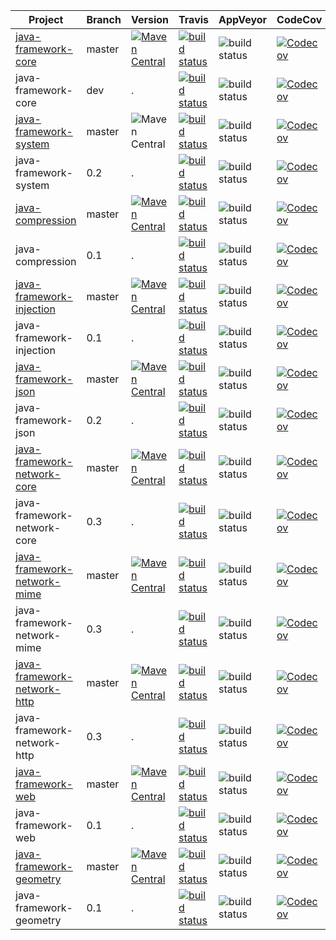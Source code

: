 Project | Branch | Version | Travis | AppVeyor | CodeCov
--- | --- | --- | --- | --- | ---
[java-framework-core](https://github.com/lecousin/java-framework-core) | master | [![Maven Central](https://img.shields.io/maven-central/v/net.lecousin/core.svg)](http://search.maven.org/#search%7Cga%7C1%7Cg%3A%22net.lecousin%22%20AND%20a%3A%22core%22) | [![build status](https://travis-ci.org/lecousin/java-framework-core.svg?branch=master)](https://travis-ci.org/lecousin/java-framework-core/builds) | ![build status](https://ci.appveyor.com/api/projects/status/github/lecousin/java-framework-core?branch=master&svg=true "Build Status") | [![Codecov](https://codecov.io/gh/lecousin/java-framework-core/graph/badge.svg)](https://codecov.io/gh/lecousin/java-framework-core/branch/master)
java-framework-core | dev | . | [![build status](https://travis-ci.org/lecousin/java-framework-core.svg?branch=dev "Build Status")](https://travis-ci.org/lecousin/java-framework-core/builds) | ![build status](https://ci.appveyor.com/api/projects/status/github/lecousin/java-framework-core?branch=dev&svg=true "Build Status") | [![Codecov](https://codecov.io/gh/lecousin/java-framework-core/branch/dev/graph/badge.svg)](https://codecov.io/gh/lecousin/java-framework-core/branch/dev)
[java-framework-system](https://github.com/lecousin/java-framework-system) | master | ![Maven Central](https://img.shields.io/maven-central/v/net.lecousin.framework.system/system-api.svg) | [![build status](https://travis-ci.org/lecousin/java-framework-system.svg?branch=master)](https://travis-ci.org/lecousin/java-framework-system/builds) | ![build status](https://ci.appveyor.com/api/projects/status/github/lecousin/java-framework-system?branch=master&svg=true "Build Status") | [![Codecov](https://codecov.io/gh/lecousin/java-framework-system/graph/badge.svg)](https://codecov.io/gh/lecousin/java-framework-system/branch/master)
java-framework-system | 0.2 | . | [![build status](https://travis-ci.org/lecousin/java-framework-system.svg?branch=0.2)](https://travis-ci.org/lecousin/java-framework-system/builds) | ![build status](https://ci.appveyor.com/api/projects/status/github/lecousin/java-framework-system?branch=0.2&svg=true "Build Status") | [![Codecov](https://codecov.io/gh/lecousin/java-framework-system/branch/0.2/graph/badge.svg)](https://codecov.io/gh/lecousin/java-framework-system/branch/0.2)
[java-compression](https://github.com/lecousin/java-compression) | master | [![Maven Central](https://img.shields.io/maven-central/v/net.lecousin.compression/parent-pom.svg)](http://search.maven.org/#search%7Cga%7C1%7Cg%3A%22net.lecousin.compression%22) | [![build status](https://travis-ci.org/lecousin/java-compression.svg?branch=master)](https://travis-ci.org/lecousin/java-compression/builds) | ![build status](https://ci.appveyor.com/api/projects/status/github/lecousin/java-compression?branch=master&svg=true "Build Status") | [![Codecov](https://codecov.io/gh/lecousin/java-compression/graph/badge.svg)](https://codecov.io/gh/lecousin/java-compression/branch/master)
java-compression | 0.1 | . | [![build status](https://travis-ci.org/lecousin/java-compression.svg?branch=0.1)](https://travis-ci.org/lecousin/java-compression/builds) | ![build status](https://ci.appveyor.com/api/projects/status/github/lecousin/java-compression?branch=0.1&svg=true "Build Status") | [![Codecov](https://codecov.io/gh/lecousin/java-compression/branch/0.1/graph/badge.svg)](https://codecov.io/gh/lecousin/java-compression/branch/0.1)
[java-framework-injection](https://github.com/lecousin/java-framework-injection) | master | [![Maven Central](https://img.shields.io/maven-central/v/net.lecousin.framework/injection.svg)](http://search.maven.org/#search%7Cga%7C1%7Cg%3A%22net.lecousin.framework%22%20AND%20a%3A%22injection%22) | [![build status](https://travis-ci.org/lecousin/java-framework-injection.svg?branch=master)](https://travis-ci.org/lecousin/java-framework-injection/builds) | ![build status](https://ci.appveyor.com/api/projects/status/github/lecousin/java-framework-injection?branch=master&svg=true "Build Status") | [![Codecov](https://codecov.io/gh/lecousin/java-framework-injection/graph/badge.svg)](https://codecov.io/gh/lecousin/java-framework-injection/branch/master)
java-framework-injection | 0.1 | . | [![build status](https://travis-ci.org/lecousin/java-framework-injection.svg?branch=0.1)](https://travis-ci.org/lecousin/java-framework-injection/builds) | ![build status](https://ci.appveyor.com/api/projects/status/github/lecousin/java-framework-injection?branch=0.1&svg=true "Build Status") | [![Codecov](https://codecov.io/gh/lecousin/java-framework-injection/branch/0.1/graph/badge.svg)](https://codecov.io/gh/lecousin/java-framework-injection/branch/0.1)
[java-framework-json](https://github.com/lecousin/java-framework-json) | master | [![Maven Central](https://img.shields.io/maven-central/v/net.lecousin.framework/json.svg)](http://search.maven.org/#search%7Cga%7C1%7Cg%3A%22net.lecousin.framework%22%20AND%20a%3A%22json%22) | [![build status](https://travis-ci.org/lecousin/java-framework-json.svg?branch=master)](https://travis-ci.org/lecousin/java-framework-json/builds) | ![build status](https://ci.appveyor.com/api/projects/status/github/lecousin/java-framework-json?branch=master&svg=true "Build Status") | [![Codecov](https://codecov.io/gh/lecousin/java-framework-json/graph/badge.svg)](https://codecov.io/gh/lecousin/java-framework-json/branch/master)
java-framework-json | 0.2 | . | [![build status](https://travis-ci.org/lecousin/java-framework-json.svg?branch=0.2)](https://travis-ci.org/lecousin/java-framework-json/builds) | ![build status](https://ci.appveyor.com/api/projects/status/github/lecousin/java-framework-json?branch=0.2&svg=true "Build Status") | [![Codecov](https://codecov.io/gh/lecousin/java-framework-json/branch/0.2/graph/badge.svg)](https://codecov.io/gh/lecousin/java-framework-json/branch/0.2)
[java-framework-network-core](https://github.com/lecousin/java-framework-network-core) | master | [![Maven Central](https://img.shields.io/maven-central/v/net.lecousin.framework.network/core.svg)](http://search.maven.org/#search%7Cga%7C1%7Cg%3A%22net.lecousin.framework.network%22%20AND%20a%3A%22core%22) | [![build status](https://travis-ci.org/lecousin/java-framework-network-core.svg?branch=master)](https://travis-ci.org/lecousin/java-framework-network-core/builds) | ![build status](https://ci.appveyor.com/api/projects/status/github/lecousin/java-framework-network-core?branch=master&svg=true "Build Status") | [![Codecov](https://codecov.io/gh/lecousin/java-framework-network-core/graph/badge.svg)](https://codecov.io/gh/lecousin/java-framework-network-core/branch/master)
java-framework-network-core | 0.3 | . | [![build status](https://travis-ci.org/lecousin/java-framework-network-core.svg?branch=0.3)](https://travis-ci.org/lecousin/java-framework-network-core/builds) | ![build status](https://ci.appveyor.com/api/projects/status/github/lecousin/java-framework-network-core?branch=0.3&svg=true "Build Status") | [![Codecov](https://codecov.io/gh/lecousin/java-framework-network-core/branch/0.3/graph/badge.svg)](https://codecov.io/gh/lecousin/java-framework-network-core/branch/0.3)
[java-framework-network-mime](https://github.com/lecousin/java-framework-network-mime) | master | [![Maven Central](https://img.shields.io/maven-central/v/net.lecousin.framework.network/mime.svg)](http://search.maven.org/#search%7Cga%7C1%7Cg%3A%22net.lecousin.framework.network%22%20AND%20a%3A%22mime%22) | [![build status](https://travis-ci.org/lecousin/java-framework-network-mime.svg?branch=master)](https://travis-ci.org/lecousin/java-framework-network-mime/builds) | ![build status](https://ci.appveyor.com/api/projects/status/github/lecousin/java-framework-network-mime?branch=master&svg=true "Build Status") | [![Codecov](https://codecov.io/gh/lecousin/java-framework-network-mime/graph/badge.svg)](https://codecov.io/gh/lecousin/java-framework-network-mime/branch/master)
java-framework-network-mime | 0.3 | . | [![build status](https://travis-ci.org/lecousin/java-framework-network-mime.svg?branch=0.3)](https://travis-ci.org/lecousin/java-framework-network-mime/builds) | ![build status](https://ci.appveyor.com/api/projects/status/github/lecousin/java-framework-network-mime?branch=0.3&svg=true "Build Status") | [![Codecov](https://codecov.io/gh/lecousin/java-framework-network-mime/branch/0.3/graph/badge.svg)](https://codecov.io/gh/lecousin/java-framework-network-mime/branch/0.3)
[java-framework-network-http](https://github.com/lecousin/java-framework-network-http) | master | [![Maven Central](https://img.shields.io/maven-central/v/net.lecousin.framework.network/http.svg)](http://search.maven.org/#search%7Cga%7C1%7Cg%3A%22net.lecousin.framework.network%22%20AND%20a%3A%22http%22) | [![build status](https://travis-ci.org/lecousin/java-framework-network-http.svg?branch=master)](https://travis-ci.org/lecousin/java-framework-network-http/builds) | ![build status](https://ci.appveyor.com/api/projects/status/github/lecousin/java-framework-network-http?branch=master&svg=true "Build Status") | [![Codecov](https://codecov.io/gh/lecousin/java-framework-network-http/graph/badge.svg)](https://codecov.io/gh/lecousin/java-framework-network-http/branch/master)
java-framework-network-http | 0.3 | . | [![build status](https://travis-ci.org/lecousin/java-framework-network-http.svg?branch=0.3)](https://travis-ci.org/lecousin/java-framework-network-http/builds) | ![build status](https://ci.appveyor.com/api/projects/status/github/lecousin/java-framework-network-http?branch=0.3&svg=true "Build Status") | [![Codecov](https://codecov.io/gh/lecousin/java-framework-network-http/branch/0.3/graph/badge.svg)](https://codecov.io/gh/lecousin/java-framework-network-http/branch/0.3)
[java-framework-web](https://github.com/lecousin/java-framework-web) | master | [![Maven Central](https://img.shields.io/maven-central/v/net.lecousin.framework/web.svg)](http://search.maven.org/#search%7Cga%7C1%7Cg%3A%22net.lecousin.framework%22%20AND%20a%3A%22web%22) | [![build status](https://travis-ci.org/lecousin/java-framework-web.svg?branch=master)](https://travis-ci.org/lecousin/java-framework-web/builds) | ![build status](https://ci.appveyor.com/api/projects/status/github/lecousin/java-framework-web?branch=master&svg=true "Build Status") | [![Codecov](https://codecov.io/gh/lecousin/java-framework-web/graph/badge.svg)](https://codecov.io/gh/lecousin/java-framework-web/branch/master)
java-framework-web | 0.1 | . | [![build status](https://travis-ci.org/lecousin/java-framework-web.svg?branch=0.1)](https://travis-ci.org/lecousin/java-framework-web/builds) | ![build status](https://ci.appveyor.com/api/projects/status/github/lecousin/java-framework-web?branch=0.1&svg=true "Build Status") | [![Codecov](https://codecov.io/gh/lecousin/java-framework-web/branch/0.1/graph/badge.svg)](https://codecov.io/gh/lecousin/java-framework-web/branch/0.1)
[java-framework-geometry](https://github.com/lecousin/java-framework-geometry) | master | [![Maven Central](https://img.shields.io/maven-central/v/net.lecousin.framework/geometry.svg)](http://search.maven.org/#search%7Cga%7C1%7Cg%3A%22net.lecousin.framework%22%20AND%20a%3A%22geometry%22) | [![build status](https://travis-ci.org/lecousin/java-framework-geometry.svg?branch=master)](https://travis-ci.org/lecousin/java-framework-geometry/builds) | ![build status](https://ci.appveyor.com/api/projects/status/github/lecousin/java-framework-geometry?branch=master&svg=true "Build Status") | [![Codecov](https://codecov.io/gh/lecousin/java-framework-geometry/graph/badge.svg)](https://codecov.io/gh/lecousin/java-framework-geometry/branch/master)
java-framework-geometry | 0.1 | . | [![build status](https://travis-ci.org/lecousin/java-framework-geometry.svg?branch=0.1)](https://travis-ci.org/lecousin/java-framework-geometry/builds) | ![build status](https://ci.appveyor.com/api/projects/status/github/lecousin/java-framework-geometry?branch=0.1&svg=true "Build Status") | [![Codecov](https://codecov.io/gh/lecousin/java-framework-geometry/branch/0.1/graph/badge.svg)](https://codecov.io/gh/lecousin/java-framework-geometry/branch/0.1)
